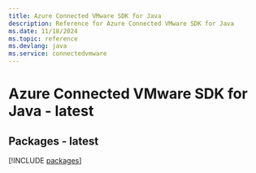 ```yaml
---
title: Azure Connected VMware SDK for Java
description: Reference for Azure Connected VMware SDK for Java
ms.date: 11/18/2024
ms.topic: reference
ms.devlang: java
ms.service: connectedvmware
---
```

# Azure Connected VMware SDK for Java - latest
## Packages - latest
[!INCLUDE [packages](connected-vmware-index.md)]